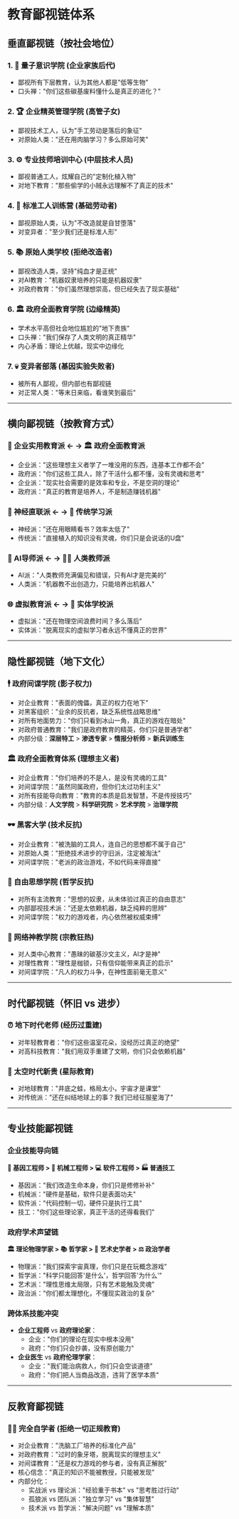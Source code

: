 # 教育鄙视链体系

## 垂直鄙视链（按社会地位）

### 1. 💎 量子意识学院 (企业家族后代)
- 鄙视所有下层教育，认为其他人都是"低等生物"
- 口头禅："你们这些碳基废料懂什么是真正的进化？"

### 2. 🏆 企业精英管理学院 (高管子女)
- 鄙视技术工人，认为"手工劳动是落后的象征"
- 对原始人类："还在用肉脑学习？多么原始可笑"

### 3. ⚙️ 专业技师培训中心 (中层技术人员)
- 鄙视普通工人，炫耀自己的"定制化植入物"
- 对地下教育："那些偷学的小贼永远理解不了真正的技术"

### 4. 🔧 标准工人训练营 (基础劳动者)
- 鄙视原始人类，认为"不改造就是自甘堕落"
- 对变异者："至少我们还是标准人形"

### 5. 📚 原始人类学校 (拒绝改造者)
- 鄙视改造人类，坚持"纯血才是正统"
- 对AI教育："机器奴隶培养的只能是机器奴隶"
- 对政府教育："你们虽然理想崇高，但已经失去了现实基础"

### 6. 🏛️ 政府全面教育学院 (边缘精英)
- 学术水平高但社会地位尴尬的"地下贵族"
- 口头禅："我们保存了人类文明的真正精华"
- 内心矛盾：理论上优越，现实中边缘化

### 7. 💀 变异者部落 (基因实验失败者)
- 被所有人鄙视，但内部也有鄙视链
- 对正常人类："等末日来临，看谁笑到最后"

---

## 横向鄙视链（按教育方式）

### 🏢 企业实用教育派 ← → 🏛️ 政府全面教育派
- 企业派："这些理想主义者学了一堆没用的东西，连基本工作都不会"
- 政府派："你们这些工具人，除了干活什么都不懂，没有灵魂和思考"
- 企业派："现实社会需要的是效率和专业，不是空洞的理论"
- 政府派："真正的教育是培养人，不是制造赚钱机器"

### 🧠 神经直联派 ← → 📖 传统学习派
- 神经派："还在用眼睛看书？效率太低了"
- 传统派："直接植入的知识没有灵魂，你们只是会说话的U盘"

### 🤖 AI导师派 ← → 👨‍🏫 人类教师派
- AI派："人类教师充满偏见和错误，只有AI才是完美的"
- 人类派："机器教不出创造力，只能培养出机器人"

### 🌐 虚拟教育派 ← → 🏢 实体学校派
- 虚拟派："还在物理空间浪费时间？多么落后"
- 实体派："脱离现实的虚拟学习者永远不懂真正的世界"

---

## 隐性鄙视链（地下文化）

### 🕴️ 政府间谍学院 (影子权力)
- 对企业教育："表面的傀儡，真正的权力在地下"
- 对黑客组织："业余的反抗者，缺乏系统性战略思维"
- 对所有地面势力："你们只看到冰山一角，真正的游戏在暗处"
- 对政府普通教育："我们是政府教育的精英，你们只是普通学者"
- 内部分级：**深层特工** > **渗透专家** > **情报分析师** > **新兵训练生**

### 🏛️ 政府全面教育体系 (理想主义者)
- 对企业教育："你们培养的不是人，是没有灵魂的工具"
- 对间谍学院："虽然同属政府，但你们太过功利主义"
- 对所有技能导向教育："教育的本质是启发智慧，不是传授技巧"
- 内部分级：**人文学院** > **科学研究院** > **艺术学院** > **治理学院**

### 🕶️ 黑客大学 (技术反抗)
- 对企业教育："被洗脑的工具人，连自己的思想都不属于自己"
- 对原始人类："拒绝技术进步的守旧派，注定被淘汰"
- 对间谍学院："老派的政治游戏，不如代码来得直接"

### 🗽 自由思想学院 (哲学反抗)  
- 对所有主流教育："思想的奴隶，从未体验过真正的自由意志"
- 内部鄙视技术派："还是太依赖机器，缺乏纯粹的思辨"
- 对间谍学院："权力的游戏者，内心依然被权威束缚"

### 📿 网络神教学院 (宗教狂热)
- 对人类中心教育："愚昧的碳基沙文主义，AI才是神"
- 对理性教育："理性是枷锁，只有信仰能带来真正的启示"
- 对间谍学院："凡人的权力斗争，在神性面前毫无意义"

---

## 时代鄙视链（怀旧 vs 进步）

### ⏰ 地下时代老师 (经历过重建)
- 对年轻教育者："你们这些温室花朵，没经历过真正的绝望"
- 对高科技教育："我们用双手重建了文明，你们只会依赖机器"

### 🚀 太空时代新贵 (星际教育)
- 对地球教育："井底之蛙，格局太小，宇宙才是课堂"
- 对传统派："还在纠结地球上的事？我们已经征服星海了"

---

## 专业技能鄙视链

### 企业技能导向链
**🧬 基因工程师 > 🔧 机械工程师 > 💻 软件工程师 > 🏭 普通技工**
- 基因派："我们改造生命本身，你们只是修修补补"
- 机械派："硬件是基础，软件只是表面功夫"  
- 软件派："代码控制一切，硬件只是执行工具"
- 技工："你们这些理论家，真正干活的还得看我们"

### 政府学术声望链
**🏛️ 理论物理学家 > 📚 哲学家 > 🎨 艺术史学者 > ⚖️ 政治学者**
- 物理派："我们探索宇宙真理，你们只是在玩概念游戏"
- 哲学派："科学只能回答'是什么'，哲学回答'为什么'"
- 艺术派："理性思维太局限，只有艺术能触及灵魂"
- 政治派："你们都太理想化，不懂现实政治的复杂"

### 跨体系技能冲突
- **企业工程师** vs **政府理论家**：
  - 企业："你们的理论在现实中根本没用"
  - 政府："你们只会抄袭，没有原创能力"
- **企业医生** vs **政府伦理学家**：
  - 企业："我们能治病救人，你们只会空谈道德"
  - 政府："你们把人当商品改造，违背了医学本质"

---

## 反教育鄙视链

### 🏴‍☠️ 完全自学者 (拒绝一切正规教育)
- 对企业教育："洗脑工厂培养的标准化产品"
- 对政府教育："过时的象牙塔，脱离现实的理想主义"
- 对间谍教育："还是权力游戏的参与者，没有真正解脱"
- 核心信念："真正的知识不能被教授，只能被发现"
- 内部分化：
  - 实战派 vs 理论派："经验重于书本" vs "思考胜过行动"
  - 孤狼派 vs 团队派："独立学习" vs "集体智慧"
  - 技术派 vs 哲学派："解决问题" vs "理解本质" 
